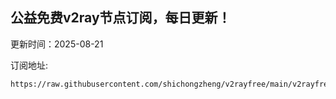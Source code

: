 ## 公益免费v2ray节点订阅，每日更新！
更新时间：2025-08-21

订阅地址:
```
https://raw.githubusercontent.com/shichongzheng/v2rayfree/main/v2rayfree
```
